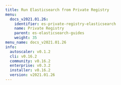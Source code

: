 ```yaml
---
title: Run Elasticsearch from Private Registry
menu:
  docs_v2021.01.26:
    identifier: es-private-registry-elasticsearch
    name: Private Registry
    parent: es-elasticsearch-guides
    weight: 35
menu_name: docs_v2021.01.26
info:
  autoscaler: v0.1.2
  cli: v0.16.2
  community: v0.16.2
  enterprise: v0.3.2
  installer: v0.16.2
  version: v2021.01.26
---
```


